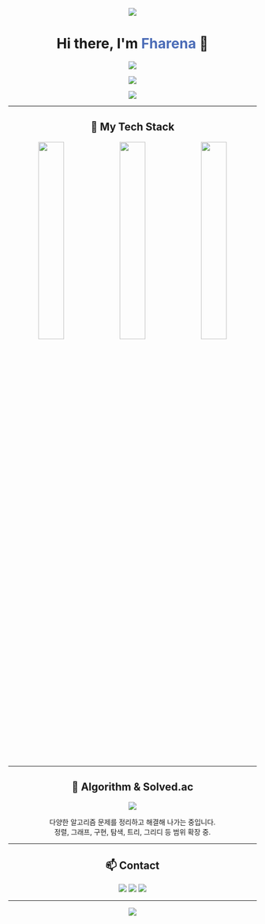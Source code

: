 <p align="center">
  <img src="https://capsule-render.vercel.app/api?type=waving&color=0:4b6cb7,100:182848&height=260&section=header&text=Fharena&fontSize=60&fontAlignY=40&fontColor=ffffff" />
</p>

<h1 align="center">Hi there, I'm <span style="color:#4b6cb7">Fharena</span> 👋</h1>

<p align="center">
  <img src="https://readme-typing-svg.demolab.com?font=Fira+Code&size=24&pause=1000&color=F58E00&center=true&vCenter=true&width=1000&lines=System+Programmer+%7C+Algorithm+Solver+%7C+SDK+Developer;JavaScript%2C+Node.js%2C+React%2C+Pintos%2C+malloc+lab%2C+Web+Infra+and+more!" />
</p>

<p align="center">
  <img src="https://skillicons.dev/icons?i=javascript,nodejs,react,express,vite,c,cpp,python,java,docker,linux,git,vscode" />
</p>

<p align="center">
  <a href="https://solved.ac/profile/99yoonjoo">
    <img src="http://mazassumnida.wtf/api/generate_badge?boj=99yoonjoo" />
  </a>
</p>

---

<h2 align="center">🚧 My Tech Stack</h2>

<p align="center">
  <img src="https://github-readme-stats.vercel.app/api?username=Fharena&show_icons=true&theme=radical" width="32%" />
  <img src="https://github-readme-stats.vercel.app/api/top-langs/?username=Fharena&layout=compact&theme=radical&exclude_repo=Data-Structures,Pintos_1_2_22.04,Pintos_project3,rbtree_lab_docker" width="32%" />
  <img src="https://github-readme-streak-stats.herokuapp.com/?user=Fharena&theme=radical" width="32%" />
</p>



---

<h2 align="center">📘 Algorithm & Solved.ac</h2>

<p align="center">
  <a href="https://solved.ac/profile/99yoonjoo">
    <img src="http://mazassumnida.wtf/api/v2/generate_badge?boj=99yoonjoo" />
  </a>
</p>
<p align="center">
  다양한 알고리즘 문제를 정리하고 해결해 나가는 중입니다.<br/>
  정렬, 그래프, 구현, 탐색, 트리, 그리디 등 범위 확장 중.
</p>

---

<h2 align="center">📫 Contact</h2>

<p align="center">
  <a href="#"><img src="https://img.shields.io/badge/Email-grey?style=flat-square&logo=gmail" /></a>
  <a href="#"><img src="https://img.shields.io/badge/Notion-grey?style=flat-square&logo=notion" /></a>
  <a href="#"><img src="https://img.shields.io/badge/Blog-grey?style=flat-square&logo=velog" /></a>
</p>

---

<p align="center">
  <img src="https://capsule-render.vercel.app/api?type=waving&color=0:182848,100:4b6cb7&height=120&section=footer" />
</p>
